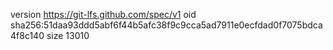 version https://git-lfs.github.com/spec/v1
oid sha256:51daa93ddd5abf6f44b5afc38f9c9cca5ad7911e0ecfdad0f7075bdca4f8c140
size 13010
